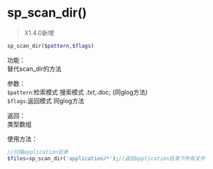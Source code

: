 # sp_scan_dir()

> X1.4.0新增

```php
sp_scan_dir($pattern,$flags)
```
功能：  
替代scan_dir的方法

参数：  
`$pattern`:检索模式 搜索模式 *.txt,*.doc; (同glog方法)  
`$flags`:返回模式 同glog方法

返回：  
类型数组

使用方法：

```php
//扫描application目录
$files=sp_scan_dir('application/*');//返回application目录下所有文件
```